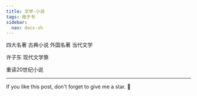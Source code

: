 ```yaml
---
title: 文学-小说
tags: 电子书
sidebar:
  nav: docs-zh
---
```


四大名著
古典小说
外国名著
当代文学

许子东
现代文学靠

重读20世纪小说




<!--more-->

---

If you like this post, don't forget to give me a star. :star2:


